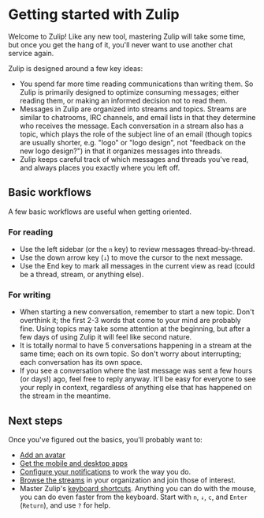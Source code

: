 # Getting started with Zulip

Welcome to Zulip! Like any new tool, mastering Zulip will take some time,
but once you get the hang of it, you'll never want to use another chat
service again.

Zulip is designed around a few key ideas:

- You spend far more time reading communications than writing them.  So
  Zulip is primarily designed to optimize consuming messages; either reading
  them, or making an informed decision not to read them.
- Messages in Zulip are organized into streams and topics.  Streams are
  similar to chatrooms, IRC channels, and email lists in that they determine
  who receives the message.  Each conversation in a stream also has a topic,
  which plays the role of the subject line of an email (though topics are
  usually shorter, e.g. "logo" or "logo design", not "feedback on the new
  logo design?") in that it organizes messages into threads.
- Zulip keeps careful track of which messages and threads you've read, and
  always places you exactly where you left off.

## Basic workflows

A few basic workflows are useful when getting oriented.

### For reading

- Use the left sidebar (or the `n` key) to review messages thread-by-thread.
- Use the down arrow key (`↓`) to move the cursor to the next message.
- Use the End key to mark all messages in the current view as read (could be
  a thread, stream, or anything else).

### For writing

- When starting a new conversation, remember to start a new topic. Don't
  overthink it; the first 2-3 words that come to your mind are probably
  fine. Using topics may take some attention at the beginning, but after a
  few days of using Zulip it will feel like second nature.
- It is totally normal to have 5 conversations happening in a stream at the
  same time; each on its own topic. So don't worry about interrupting; each
  conversation has its own space.
- If you see a conversation where the last message was sent a few hours (or
  days!) ago, feel free to reply anyway. It'll be easy for everyone to see
  your reply in context, regardless of anything else that has happened on
  the stream in the meantime.

## Next steps

Once you've figured out the basics, you'll probably want to:

- [Add an avatar](/#settings/your-account)
- [Get the mobile and desktop apps](/apps)
- [Configure your notifications](/#settings/notifications) to work the way
  you do.
- [Browse the streams](/#streams/all) in your organization and join those of
  interest.
- Master Zulip's [keyboard shortcuts](/help/keyboard-shortcuts). Anything
  you can do with the mouse, you can do even faster from the keyboard. Start
  with `n`, `↓`, `c`, and `Enter` (`Return`), and use `?` for help.
